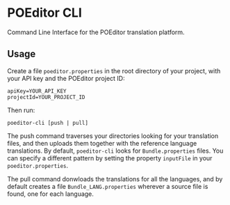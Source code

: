 # POEditor CLI

Command Line Interface for the POEditor translation platform.

## Usage

Create a file `poeditor.properties` in the root directory of your project, with your API key and the POEditor project ID:

    apiKey=YOUR_API_KEY
    projectId=YOUR_PROJECT_ID

Then run:

    poeditor-cli [push | pull]

The push command traverses your directories looking for your translation files, and then uploads them together with the reference language translations. By default, `poeditor-cli` looks for `Bundle.properties` files. You can specify a different pattern by setting the property `inputFile` in your `poeditor.properties`.

The pull command donwloads the translations for all the languages, and by default creates a file `Bundle_LANG.properties` wherever a source file is found, one for each language.
